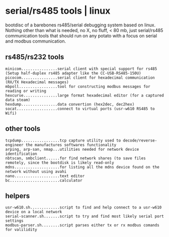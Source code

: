 # serial/rs485 tools | linux

bootdisc of a barebones rs485/serial debugging system based on linux. Nothing other than what is needed, no X, no fluff, < 80 mb, just serial/rs485 communication tools that should run on any potato with a focus on serial and modbus communication.

## rs485/rs232 tools
```
minicom................serial client with special support for rs485 (Setup half-duplex rs485 adapter like the CC-USB-RS485-150U)
picocom................serial client for hexadecimal communication (RX/TX Hexadecimal messages)
mbpoll.................tool for constructing modbus messages for reading or writing
hexcurse...............large format hexadecimal editor (for a captured data steam)
hexdump................data convertion (hex2dec, dec2hex)
socat..................connect to virtual ports (usr-w610 RS485 to Wifi)
```
## other tools
```
tcpdump.................tcp capture utility used to decode/reverse-engineer the manufactures softwares functionality 
arping, arp-san, nmap...utilities needed for network device identification
nbtscan, smbclient......for find network shares (to save files remotely, since the bootdisk is likely read-only
mdns....................for listing all the mdns device found on the network without using avahi
nano....................text editor
bc......................calculator
```

## helpers
```
usr-w610.sh.............script to find and help connect to a usr-w610 device on a local network
serial-scanner.sh.......script to try and find most likely serial port settings  
modbus-parser.sh........script parses either tx or rx modbus comands for valilidity
```
